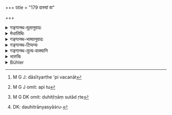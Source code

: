 +++
title = "179 दास्यां वा"

+++

<details><summary>गङ्गानथ-मूलानुवादः</summary>

If a son is born to a Śūdra from a female slave, or from the female slave of a slave, he shall, when permitted, receive a share; such is the settled law.—(179)
</details>

<details><summary>मेधातिथिः</summary>

शूद्रस्यानूढायाम् अनियुक्तायाम् अपि जातः **सुत** एव । एवं यद्य् अपि दासस्य दासीत्यर्थस् तथापि वचनात्[^५१६] तस्यां जातो न दासस्य अपि तु[^५१७] दासस्वामिनः । **सो ऽनुज्ञातः** पित्रा, समम् अंशम् औरसेन **हरेज्** जीवितभागे क्रियमाणे, अन्यथा वा यदि भ्रूयाद् एष वः समांश इति । यदा तु पिता नानुजानाति, तत् स्मृत्यन्तरे पठितम्- "जातो ऽपि दास्यां शूद्रेण कामतो ऽंशहरो भवेत्" (य्ध् २.१३७) । "कामतो" यावन्तम् अंशं पितानुजानाति । "मृते पितरि कुर्युस् तं ब्रातरस् त्व् अर्धभागिकम्" (य्ध् २.१३८) । "तं कुर्युः"- स्वांशापेक्षया आत्मना द्वौ द्वौ परिगृह्णीयुर् भागौ तस्यैकं दद्युः । "अभ्रातृको हरेत् सर्वम् दुहितॄणां सुताद् ऋते"[^५१८] (य्ध् २.१३८) । असत्स्व् औरसेषु सर्वं रिक्थं स एव हरेद् यदि दौहित्रो न स्यात् । सति तस्मिन्न् औरसवत् कल्पना दौहित्रस्य, अन्यस्याश्रुतत्वात्[^५१९] तस्य च प्रकृतत्वेन बुद्धौ संनिवेशात् । 


[^५१९]:
     DK: dauhitrānyasyāśru-


[^५१८]:
     M G DK omit: duhitṝṇāṃ sutād ṛte


[^५१७]:
     M G J omit: api tu


[^५१६]:
     M G J: dāsītyarthe 'pi vacanāt

- ब्राह्मणादीनां तु दासीसुताः प्रजीवनमात्रभाजो न रिक्थभाज इति स्थितिः ॥ ९.१७९ ॥
</details>

<details><summary>गङ्गानथ-भाष्यानुवादः</summary>

In the case of a Śūdra, the child born from an unmarried woman, or from an unauthorised woman, is a ‘son.’ From the text, it is clear that if a slave were to beget a child upon a female slave belonging to another slave, that child would belong to the former, and not to the latter.

‘*When permitted*’—by his father—‘*shall receive a share*’—equal to that of the ‘legitimate’ son; when the partition is done during the father’s life-time, or when the father has declared to his sons that ‘this child is entitled to a share equal to yours.’

If, however, the father does not permit it, what should he done has been declared in another *Smṛti*—‘The son born to a Śūdra from a female slave shall receive a share according to the wish—\[of his father, *i.e*., as much as his father permits him to take\],—*but on the fathers death, his brothers shall allot to him a half-share*; \[that is, they shall give him half of their own share; if they themselves take two shares each, they shall give him one\];—if he has no brothers, he shall take the entire property, except when there are daughter’s sons;—*i.e*., in the absence of ‘legitimate’ sons, he shall inherit the whole property, but only if there is no daughter’s son; if the daughter’s son is there, this latter shall be treated like a ‘legitimate’ son; because, nothing else is mentioned in connection with the daughter’s son, and it is he that is presented to the mind by the context.

In the case of the *Brāhmaṇa* and other castes, the sons of slave-girls are entitled to mere subsistence.

Such is the law.—(179)
</details>

<details><summary>गङ्गानथ-टिप्पन्यः</summary>

This verse is quoted in *Vivādaratnākara* (p. 537), which adds the note
that the son meant is born to a slave from a slave-girl not married to
him;—the *Kalpataru* holds that the son meant is that born from the
slave-girl belonging to a personal servant;—in *Vyavahāra-Bālambhaṭṭī*
(p. 566);—in *Nṛsiṃhaprasāda* (Vyavahāra, p. 38a);—and by Jīmūtavāhana
(*Dāyabhāga*, p. 222), which says that in the absence of the said
sanction, the son is to have only half a share.
</details>

<details><summary>गङ्गानथ-तुल्य-वाक्यानि</summary>

*Yājñavalkya* (2.133).—‘A son born to a Śūdra father from a slave-girl
may inherit his property, by the desire of his father; on the death of
the father, his brothers may allot to him one-half share;—if there are
no brothers, nor sons of the father’s daughter born of his married wife,
then he shall take the whole property.’
</details>

<details><summary>भारुचिः</summary>

शूद्रं प्रति पितुर् अनुज्ञावचनाद् ब्राह्मणादीनां स्नेहाद् रागाद् वा दायं प्रत्य् अनुज्ञानं नास्ति ॥ ९.१७९ ॥
</details>

<details><summary>Bühler</summary>

179	A son who is (begotten) by a Sudra on a female slave, or on the female slave of his slave, may, if permitted (by his father), take a share (of the inheritance); thus the law is settled.
</details>
